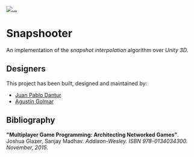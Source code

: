 [![...](https://img.shields.io/badge/Unity-v2018.2.2f1-purple.svg)](https://unity3d.com/)

# Snapshooter

An implementation of the _snapshot interpolation_ algorithm over _Unity 3D_.

## Designers

This project has been built, designed and maintained by:

* [Juan Pablo Dantur](https://github.com/jpdantur)
* [Agustín Golmar](https://github.com/agustin-golmar)

## Bibliography

__"Multiplayer Game Programming: Architecting Networked Games"__. Joshua
Glazer, Sanjay Madhav. _Addison-Wesley. ISBN 978-0134034300. November, 2015_.
